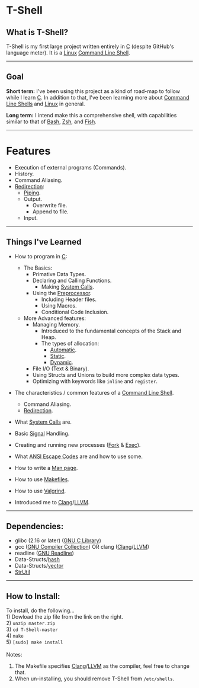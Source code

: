 # T-Shell

## What is T-Shell?

  T-Shell is my first large project written entirely in [C][C] (despite GitHub's language meter). It is a [Linux][Linux] [Command Line Shell][Shell].

***

## Goal
  **Short term:** I've been using this project as a kind of road-map to follow while I learn [C][C]. In addition to that, I've been learning more about [Command Line Shells][Shell] and [Linux][Linux] in general.
  
  **Long term:** I intend make this a comprehensive shell, with capabilities similar to that of [Bash][Bash], [Zsh][Zsh], and [Fish][Fish].

***

# Features
  - Execution of external programs (Commands).
  - History.
  - Command Aliasing.
  - [Redirection][Redirection]:
    - [Piping][Pipeline].
    - Output.
      - Overwrite file.
      - Append to file.
    - Input.

***

## Things I've Learned
  - How to program in [C][C]:
    - The Basics:
      - Primative Data Types.
      - Declaring and Calling Functions.
        - Making [System Calls][Syscall].
      - Using the [Preprocessor][Preprocessor].
    	  - Including Header files.
    	  - Using Macros.
    	  - Conditional Code Inclusion.
    - More Advanced features:
      - Managing Memory.
        - Introduced to the fundamental concepts of the Stack and Heap.
        - The types of allocation:
          - [Automatic][Automatic].
          - [Static][Static].
          - [Dynamic][Dynamic].
      - File I/O (Text & Binary).
      - Using Structs and Unions to build more complex data types.
      - Optimizing with keywords like `inline` and `register`.

  - The characteristics / common features of a [Command Line Shell][Shell].
    - Command Aliasing.
    - [Redirection][Redirection].
  
  - What [System Calls][Syscall] are.
  - Basic [Signal][Signal] Handling.
  - Creating and running new processes ([Fork][Fork] & [Exec][Exec]).
  - What [ANSI Escape Codes][ANSI Escape Codes] are and how to use some.
  - How to write a [Man page][Man page].
  - How to use [Makefiles][Makefile].
  - How to use [Valgrind][Valgrind].
  - Introduced me to [Clang][Clang]/[LLVM][LLVM].

***

## Dependencies:
  - glibc (2.16 or later) ([GNU C Library][GLIBC])
  - gcc ([GNU Compiler Collection][GCC]) OR clang ([Clang][Clang]/[LLVM][LLVM])
  - readline ([GNU Readline][Readline])
  - Data-Structs/[hash][Hash]
  - Data-Structs/[vector][Vector]
  - [StrUtil][StrUtil]

***

## How to Install:
  To install, do the following...<br>
    1) Dowload the zip file from the link on the right.<br>
    2) `unzip master.zip`<br>
    3) `cd T-Shell-master`<br>
    4) `make`<br>
    5) `[sudo] make install`<br><br>
  Notes:<br>
  1) The Makefile specifies [Clang][Clang]/[LLVM][LLVM] as the compiler, feel free to change that.<br>
  2) When un-installing, you should remove T-Shell from `/etc/shells`.
  
[C]: http://en.wikipedia.org/wiki/C_(programming_language)
[GLIBC]: http://en.wikipedia.org/wiki/GNU_C_Library
[GCC]: http://en.wikipedia.org/wiki/GNU_Compiler_Collection
[Clang]: http://en.wikipedia.org/wiki/Clang
[LLVM]: http://en.wikipedia.org/wiki/LLVM
[Preprocessor]: http://en.wikipedia.org/wiki/C_preprocessor
[Syscall]: http://en.wikipedia.org/wiki/System_call
[Automatic]: http://en.wikipedia.org/wiki/Automatic_memory_allocation
[Static]: http://en.wikipedia.org/wiki/Static_memory_allocation
[Dynamic]: http://en.wikipedia.org/wiki/Dynamic_memory_allocation#Dynamic_memory_allocation
[Readline]: http://en.wikipedia.org/wiki/GNU_Readline
[Hash]: https://github.com/tyler-cromwell/Data-Structs/tree/master/hash
[Vector]: https://github.com/tyler-cromwell/Data-Structs/tree/master/vector
[StrUtil]: https://github.com/tyler-cromwell/StrUtil
[Man page]: http://en.wikipedia.org/wiki/Man_page
[Makefile]: http://en.wikipedia.org/wiki/Make_(software)
[Valgrind]: http://en.wikipedia.org/wiki/Valgrind
[Exec]: http://en.wikipedia.org/wiki/Exec_(computing)
[Fork]: http://en.wikipedia.org/wiki/Fork_(system_call)
[Pipeline]: http://en.wikipedia.org/wiki/Pipeline_(Unix)
[ANSI Escape Codes]: http://en.wikipedia.org/wiki/ANSI_escape_code
[Generics]: http://en.wikipedia.org/wiki/Generic_programming
[OOP]: http://en.wikipedia.org/wiki/Object-oriented_programming
[Redirection]: http://en.wikipedia.org/wiki/Redirection_(computing)
[Linux]: http://en.wikipedia.org/wiki/Linux
[Signal]: http://en.wikipedia.org/wiki/Unix_signal
[Shell]: http://en.wikipedia.org/wiki/Shell_(computing)
[Bash]: http://en.wikipedia.org/wiki/Bash_(Unix_shell)
[Zsh]: http://en.wikipedia.org/wiki/Z_shell
[Fish]: http://en.wikipedia.org/wiki/Friendly_interactive_shell

